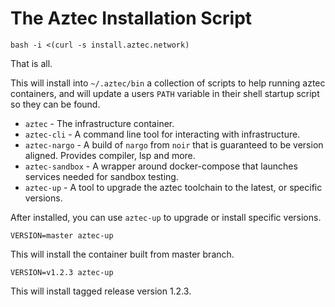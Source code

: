 # The Aztec Installation Script

```
bash -i <(curl -s install.aztec.network)
```

That is all.

This will install into `~/.aztec/bin` a collection of scripts to help running aztec containers, and will update
a users `PATH` variable in their shell startup script so they can be found.

- `aztec` - The infrastructure container.
- `aztec-cli` - A command line tool for interacting with infrastructure.
- `aztec-nargo` - A build of `nargo` from `noir` that is guaranteed to be version aligned. Provides compiler, lsp and more.
- `aztec-sandbox` - A wrapper around docker-compose that launches services needed for sandbox testing.
- `aztec-up` - A tool to upgrade the aztec toolchain to the latest, or specific versions.

After installed, you can use `aztec-up` to upgrade or install specific versions.

```
VERSION=master aztec-up
```

This will install the container built from master branch.

```
VERSION=v1.2.3 aztec-up
```

This will install tagged release version 1.2.3.
